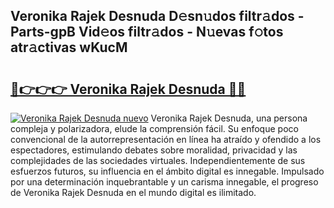## Veronika Rajek Desnuda D𝚎sn𝚞dos filtr𝚊dos - Parts-gpB Vid𝚎os filtr𝚊dos - N𝚞evas f𝚘tos atr𝚊ctivas wKucM

# <h2><a href="http://mbbi3uv.tromn.icu/?c=Veronika+Rajek+Desnuda">🔗👉👉👉 Veronika Rajek Desnuda 🔗🔗</a></h2>

[![Veronika Rajek Desnuda nuevo](https://i.imgur.com/pEAQMta.gif)](http://mbbi3uv.tromn.icu/?c=Veronika+Rajek+Desnuda)
Veronika Rajek Desnuda, una persona compleja y polarizadora, elude la comprensión fácil. Su enfoque poco convencional de la autorrepresentación en línea ha atraído y ofendido a los espectadores, estimulando debates sobre moralidad, privacidad y las complejidades de las sociedades virtuales. Independientemente de sus esfuerzos futuros, su influencia en el ámbito digital es innegable. Impulsado por una determinación inquebrantable y un carisma innegable, el progreso de Veronika Rajek Desnuda en el mundo digital es ilimitado.
